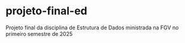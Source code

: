 # projeto-final-ed
Projeto final da disciplina de Estrutura de Dados ministrada na FGV no primeiro semestre de 2025
